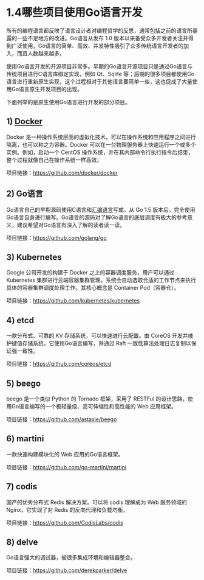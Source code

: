 # 1.4哪些项目使用Go语言开发

所有的编程语言都反映了语言设计者对编程哲学的反思，通常包括之前的语言所暴露的一些不足地方的改进。Go语言从发布 1.0 版本以来备受众多开发者关注并得到广泛使用，Go语言的简单、高效、并发特性吸引了众多传统语言开发者的加入，而且人数越来越多。

使用Go语言开发的开源项目非常多。早期的Go语言开源项目只是通过Go语言与传统项目进行C语言库绑定实现，例如 Qt、Sqlite 等；后期的很多项目都使用Go语言进行重新原生实现，这个过程相对于其他语言要简单一些，这也促成了大量使用Go语言原生开发项目的出现。

下面列举的是原生使用Go语言进行开发的部分项目。

## 1) [Docker](http://c.biancheng.net/docker/)

Docker 是一种操作系统层面的虚拟化技术，可以在操作系统和应用程序之间进行隔离，也可以称之为容器。Docker 可以在一台物理服务器上快速运行一个或多个实例。例如，启动一个 CentOS 操作系统，并在其内部命令行执行指令后结束，整个过程就像自己在操作系统一样高效。

项目链接：https://github.com/docker/docker

## 2) Go语言

Go语言自己的早期源码使用C语言和[汇编语言](http://c.biancheng.net/asm/)写成。从 Go 1.5 版本后，完全使用Go语言自身进行编写。Go语言的源码对了解Go语言的底层调度有极大的参考意义，建议希望对Go语言有深入了解的读者读一读。

项目链接：https://github.com/golang/go

## 3) Kubernetes

Google 公司开发的构建于 Docker 之上的容器调度服务，用户可以通过 Kubernetes 集群进行云端容器集群管理。系统会自动选取合适的工作节点来执行具体的容器集群调度处理工作。其核心概念是 Container Pod（容器仓）。

项目链接：https://github.com/kubernetes/kubernetes

## 4) etcd

一款分布式、可靠的 KV 存储系统，可以快速进行云配置。由 CoreOS 开发并维护键值存储系统，它使用Go语言编写，并通过 Raft 一致性算法处理日志复制以保证强一致性。

项目链接：https://github.com/coreos/etcd

## 5) beego

beego 是一个类似 Python 的 Tornado 框架，采用了 RESTFul 的设计思路，使用Go语言编写的一个极轻量级、高可伸缩性和高性能的 Web 应用框架。

项目链接：https://github.com/astaxie/beego

## 6) martini

一款快速构建模块化的 Web 应用的Go语言框架。

项目链接：https://github.com/go-martini/martini

## 7) codis

国产的优秀分布式 Redis 解决方案。可以将 codis 理解成为 Web 服务领域的 Nginx，它实现了对 Redis 的反向代理和负载均衡。

项目链接：https://github.com/CodisLabs/codis

## 8) delve

Go语言强大的调试器，被很多集成环境和编辑器整合。

项目链接：https://github.com/derekparker/delve